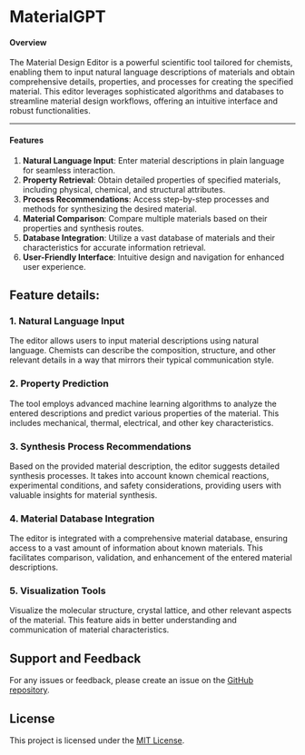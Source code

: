 # MaterialGPT

#### Overview
The Material Design Editor is a powerful scientific tool tailored for chemists, enabling them to input natural language descriptions of materials and obtain comprehensive details, properties, and processes for creating the specified material. This editor leverages sophisticated algorithms and databases to streamline material design workflows, offering an intuitive interface and robust functionalities.

---

#### Features

1. **Natural Language Input**: Enter material descriptions in plain language for seamless interaction.
2. **Property Retrieval**: Obtain detailed properties of specified materials, including physical, chemical, and structural attributes.
3. **Process Recommendations**: Access step-by-step processes and methods for synthesizing the desired material.
4. **Material Comparison**: Compare multiple materials based on their properties and synthesis routes.
5. **Database Integration**: Utilize a vast database of materials and their characteristics for accurate information retrieval.
6. **User-Friendly Interface**: Intuitive design and navigation for enhanced user experience.

## Feature details:

### 1. **Natural Language Input**

The editor allows users to input material descriptions using natural language. Chemists can describe the composition, structure, and other relevant details in a way that mirrors their typical communication style.

### 2. **Property Prediction**

The tool employs advanced machine learning algorithms to analyze the entered descriptions and predict various properties of the material. This includes mechanical, thermal, electrical, and other key characteristics.

### 3. **Synthesis Process Recommendations**

Based on the provided material description, the editor suggests detailed synthesis processes. It takes into account known chemical reactions, experimental conditions, and safety considerations, providing users with valuable insights for material synthesis.

### 4. **Material Database Integration**

The editor is integrated with a comprehensive material database, ensuring access to a vast amount of information about known materials. This facilitates comparison, validation, and enhancement of the entered material descriptions.

### 5. **Visualization Tools**

Visualize the molecular structure, crystal lattice, and other relevant aspects of the material. This feature aids in better understanding and communication of material characteristics.



## Support and Feedback

For any issues or feedback, please create an issue on the [GitHub repository](https://github.com/material-design-editor/issues).

## License

This project is licensed under the [MIT License](LICENSE).
